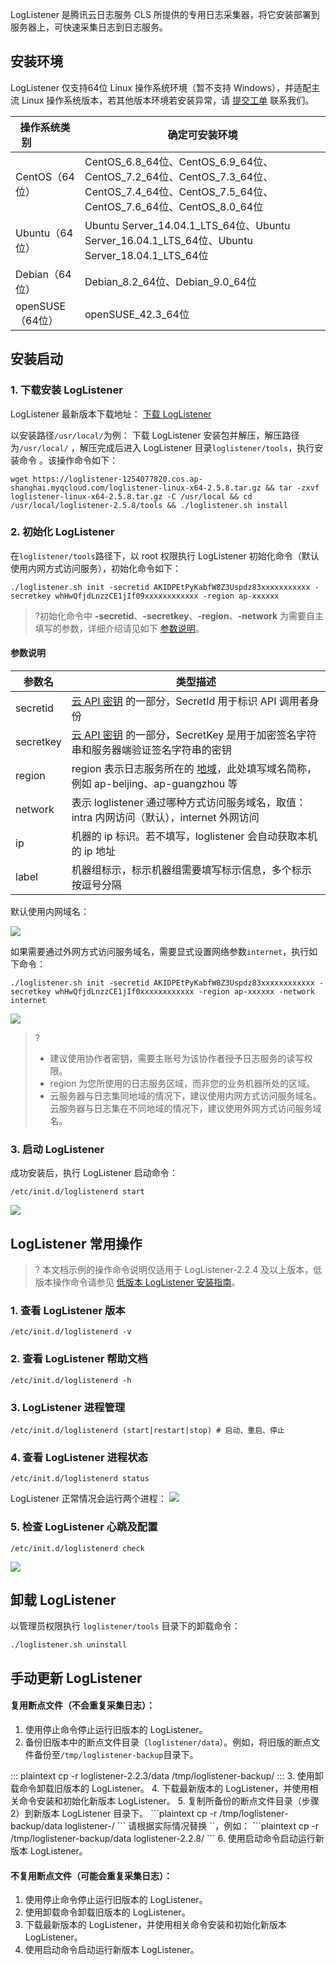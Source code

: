 LogListener 是腾讯云日志服务 CLS 所提供的专用日志采集器，将它安装部署到服务器上，可快速采集日志到日志服务。

## 安装环境

LogListener 仅支持64位 Linux 操作系统环境（暂不支持 Windows），并适配主流 Linux 操作系统版本，若其他版本环境若安装异常，请 [提交工单](https://console.cloud.tencent.com/workorder/category) 联系我们。

| 操作系统类别&nbsp;&nbsp;&nbsp;&nbsp;&nbsp;&nbsp;&nbsp;&nbsp;&nbsp;&nbsp;&nbsp;&nbsp;&nbsp;&nbsp; | 确定可安装环境                                               |
| ------------------------------------------------------------ | ------------------------------------------------------------ |
| CentOS（64位）                                               | CentOS_6.8_64位、CentOS_6.9_64位、CentOS_7.2_64位、CentOS_7.3_64位、CentOS_7.4_64位、CentOS_7.5_64位、CentOS_7.6_64位、CentOS_8.0_64位 |
| Ubuntu（64位）                                               | Ubuntu Server_14.04.1_LTS_64位、Ubuntu Server_16.04.1_LTS_64位、Ubuntu Server_18.04.1_LTS_64位 |
| Debian（64位）                                               | Debian_8.2_64位、Debian_9.0_64位                             |
| openSUSE（64位）                                             | openSUSE_42.3_64位                                           |


## 安装启动

### 1. 下载安装 LogListener

LogListener 最新版本下载地址： [下载 LogListener](https://loglistener-1254077820.cos.ap-shanghai.myqcloud.com/loglistener-linux-x64-2.5.8.tar.gz)

以安装路径`/usr/local/`为例： 下载 LogListener 安装包并解压，解压路径为`/usr/local/` ，解压完成后进入 LogListener 目录`loglistener/tools`，执行安装命令 。该操作命令如下：
```plaintext
wget https://loglistener-1254077820.cos.ap-shanghai.myqcloud.com/loglistener-linux-x64-2.5.8.tar.gz && tar -zxvf loglistener-linux-x64-2.5.8.tar.gz -C /usr/local && cd /usr/local/loglistener-2.5.8/tools && ./loglistener.sh install
```

### 2. 初始化 LogListener

在`loglistener/tools`路径下，以 root 权限执行 LogListener 初始化命令（默认使用内网方式访问服务），初始化命令如下：
```shell
./loglistener.sh init -secretid AKIDPEtPyKabfW8Z3Uspdz83xxxxxxxxxxx -secretkey whHwQfjdLnzzCE1jIf09xxxxxxxxxxxx -region ap-xxxxxx
```
>?初始化命令中 **-secretid**、**-secretkey**、**-region**、**-network** 为需要自主填写的参数，详细介绍请见如下 [参数说明](#parameterdescription)。

<span id="parameterdescription"></span>

#### 参数说明

| 参数名    | 类型描述                                                     |
| --------- | ------------------------------------------------------------ |
| secretid  | [云 API 密钥](https://console.cloud.tencent.com/cam/capi) 的一部分，SecretId 用于标识 API 调用者身份 |
| secretkey | [云 API 密钥](https://console.cloud.tencent.com/cam/capi) 的一部分，SecretKey 是用于加密签名字符串和服务器端验证签名字符串的密钥 |
| region    | region 表示日志服务所在的 [地域](https://cloud.tencent.com/document/product/614/18940)，此处填写域名简称，例如 ap-beijing、ap-guangzhou 等 |
| network   | 表示 loglistener 通过哪种方式访问服务域名，取值：intra 内网访问（默认），internet 外网访问 |
| ip        | 机器的 ip 标识。若不填写，loglistener 会自动获取本机的 ip 地址 |
| label     | 机器组标示，标示机器组需要填写标示信息，多个标示按逗号分隔 |

默认使用内网域名：

![](https://main.qcloudimg.com/raw/ea417c6d60ab21e52984d04c1364b30d.png)

如果需要通过外网方式访问服务域名，需要显式设置网络参数`internet`，执行如下命令：

```plaintext
./loglistener.sh init -secretid AKIDPEtPyKabfW8Z3Uspdz83xxxxxxxxxxxx -secretkey whHwQfjdLnzzCE1jIf0xxxxxxxxxxxx -region ap-xxxxxx -network internet
```

![](https://main.qcloudimg.com/raw/653ebe0400dca5b21b3e25d01f93cb5b.png)
> ?
> - 建议使用协作者密钥，需要主账号为该协作者授予日志服务的读写权限。
> - region 为您所使用的日志服务区域，而非您的业务机器所处的区域。
> - 云服务器与日志集同地域的情况下，建议使用内网方式访问服务域名。云服务器与日志集在不同地域的情况下，建议使用外网方式访问服务域名。

### 3. 启动 LogListener

成功安装后，执行 LogListener 启动命令：
```plaintext
/etc/init.d/loglistenerd start
```
![](https://main.qcloudimg.com/raw/184d6cc3308206b14288372da59a99a0.png)

## LogListener 常用操作

> ? 本文档示例的操作命令说明仅适用于 LogListener-2.2.4 及以上版本，低版本操作命令请参见 [低版本 LogListener 安装指南](https://cloud.tencent.com/document/product/614/39211)。

### 1. 查看 LogListener 版本

```plaintext
/etc/init.d/loglistenerd -v
```

### 2. 查看 LogListener 帮助文档

```plaintext
/etc/init.d/loglistenerd -h
```

### 3. LogListener 进程管理

```plaintext
/etc/init.d/loglistenerd (start|restart|stop) # 启动、重启、停止
```

### 4. 查看 LogListener 进程状态

```plaintext
/etc/init.d/loglistenerd status
```

LogListener 正常情况会运行两个进程：
![](https://main.qcloudimg.com/raw/e28d0d88d14a65567ce46794979dfc94.png)

### 5. 检查 LogListener 心跳及配置

```plaintext
/etc/init.d/loglistenerd check
```

![](https://main.qcloudimg.com/raw/82430a9cb1aa364d2abfbc47ebae5ef5.png)


## 卸载 LogListener

以管理员权限执行 `loglistener/tools` 目录下的卸载命令：

```plaintext
./loglistener.sh uninstall
```

## 手动更新 LogListener

#### 复用断点文件（不会重复采集日志）：

1. 使用停止命令停止运行旧版本的 LogListener。
2. 备份旧版本中的断点文件目录（`loglistener/data`）。例如，将旧版的断点文件备份至`/tmp/loglistener-backup`目录下。
<dx-codeblock>
:::  plaintext
cp -r loglistener-2.2.3/data /tmp/loglistener-backup/
:::
</dx-codeblock>
3. 使用卸载命令卸载旧版本的 LogListener。
4. 下载最新版本的 LogListener，并使用相关命令安装和初始化新版本 LogListener。
5. 复制所备份的断点文件目录（步骤2）到新版本 LogListener 目录下。
```plaintext
cp -r /tmp/loglistener-backup/data loglistener-<version>/
```
 请根据实际情况替换 `<version>`，例如：
```plaintext
cp -r /tmp/loglistener-backup/data loglistener-2.2.8/
```
6. 使用启动命令启动运行新版本 LogListener。



#### 不复用断点文件（可能会重复采集日志）：

1. 使用停止命令停止运行旧版本的 LogListener。
2. 使用卸载命令卸载旧版本的 LogListener。
3. 下载最新版本的 LogListener，并使用相关命令安装和初始化新版本 LogListener。
4. 使用启动命令启动运行新版本 LogListener。
